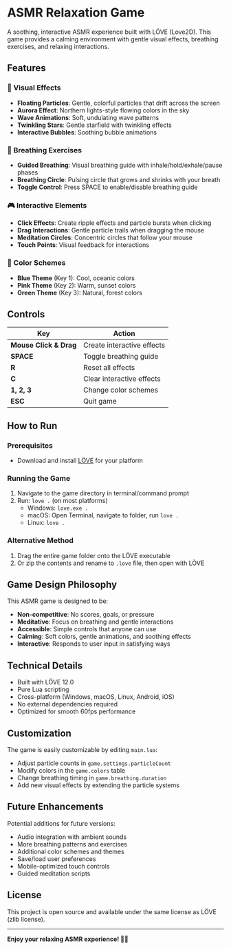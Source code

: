 # ASMR Relaxation Game

A soothing, interactive ASMR experience built with LÖVE (Love2D). This game provides a calming environment with gentle visual effects, breathing exercises, and relaxing interactions.

## Features

### 🌟 Visual Effects
- **Floating Particles**: Gentle, colorful particles that drift across the screen
- **Aurora Effect**: Northern lights-style flowing colors in the sky
- **Wave Animations**: Soft, undulating wave patterns
- **Twinkling Stars**: Gentle starfield with twinkling effects
- **Interactive Bubbles**: Soothing bubble animations

### 🧘 Breathing Exercises
- **Guided Breathing**: Visual breathing guide with inhale/hold/exhale/pause phases
- **Breathing Circle**: Pulsing circle that grows and shrinks with your breath
- **Toggle Control**: Press SPACE to enable/disable breathing guide

### 🎮 Interactive Elements
- **Click Effects**: Create ripple effects and particle bursts when clicking
- **Drag Interactions**: Gentle particle trails when dragging the mouse
- **Meditation Circles**: Concentric circles that follow your mouse
- **Touch Points**: Visual feedback for interactions

### 🎨 Color Schemes
- **Blue Theme** (Key 1): Cool, oceanic colors
- **Pink Theme** (Key 2): Warm, sunset colors  
- **Green Theme** (Key 3): Natural, forest colors

## Controls

| Key | Action |
|-----|--------|
| **Mouse Click & Drag** | Create interactive effects |
| **SPACE** | Toggle breathing guide |
| **R** | Reset all effects |
| **C** | Clear interactive effects |
| **1, 2, 3** | Change color schemes |
| **ESC** | Quit game |

## How to Run

### Prerequisites
- Download and install [LÖVE](https://love2d.org/) for your platform

### Running the Game
1. Navigate to the game directory in terminal/command prompt
2. Run: `love .` (on most platforms)
   - Windows: `love.exe .`
   - macOS: Open Terminal, navigate to folder, run `love .`
   - Linux: `love .`

### Alternative Method
1. Drag the entire game folder onto the LÖVE executable
2. Or zip the contents and rename to `.love` file, then open with LÖVE

## Game Design Philosophy

This ASMR game is designed to be:
- **Non-competitive**: No scores, goals, or pressure
- **Meditative**: Focus on breathing and gentle interactions
- **Accessible**: Simple controls that anyone can use
- **Calming**: Soft colors, gentle animations, and soothing effects
- **Interactive**: Responds to user input in satisfying ways

## Technical Details

- Built with LÖVE 12.0
- Pure Lua scripting
- Cross-platform (Windows, macOS, Linux, Android, iOS)
- No external dependencies required
- Optimized for smooth 60fps performance

## Customization

The game is easily customizable by editing `main.lua`:
- Adjust particle counts in `game.settings.particleCount`
- Modify colors in the `game.colors` table
- Change breathing timing in `game.breathing.duration`
- Add new visual effects by extending the particle systems

## Future Enhancements

Potential additions for future versions:
- Audio integration with ambient sounds
- More breathing patterns and exercises
- Additional color schemes and themes
- Save/load user preferences
- Mobile-optimized touch controls
- Guided meditation scripts

## License

This project is open source and available under the same license as LÖVE (zlib license).

---

**Enjoy your relaxing ASMR experience! 🌙✨**